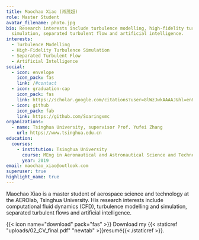 ```yaml
---
title: Maochao Xiao (肖茂超)
role: Master Student
avatar_filename: photo.jpg
bio: Research interests include turbulence modelling, high-fidelity turbulence
  simulation, separated turbulent flow and artificial intelligence.
interests:
  - Turbulence Modelling
  - High-Fidelity Turbulence Simulation
  - Separated Turbulent Flow
  - Artificial Intelligence
social:
  - icon: envelope
    icon_pack: fas
    link: /#contact
  - icon: graduation-cap
    icon_pack: fas
    link: https://scholar.google.com/citations?user=8lWzJwkAAAAJ&hl=en&oi=ao
  - icon: github
    icon_pack: fab
    link: https://github.com/Soaringxmc
organizations:
  - name: Tsinghua University, supervisor Prof. Yufei Zhang
    url: https://www.tsinghua.edu.cn
education:
  courses:
    - institution: Tsinghua University
      course: MEng in Aeronautical and Astronautical Science and Technology
      year: 2019
email: maochao_xiao@outlook.com
superuser: true
highlight_name: true
---
```

Maochao Xiao is a master student of aerospace science and technology at the AEROlab, Tsinghua University. His research interests include computational fluid dynamics (CFD), turbulence modelling and simulation, separated turbulent flows and artificial intelligence.

{{< icon name="download" pack="fas" >}} Download my {{< staticref "uploads/02_CV_final.pdf" "newtab" >}}resumé{{< /staticref >}}.
